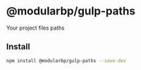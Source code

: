 # @modularbp/gulp-paths
Your project files paths

## Install
```sh
npm install @modularbp/gulp-paths --save-dev
```
